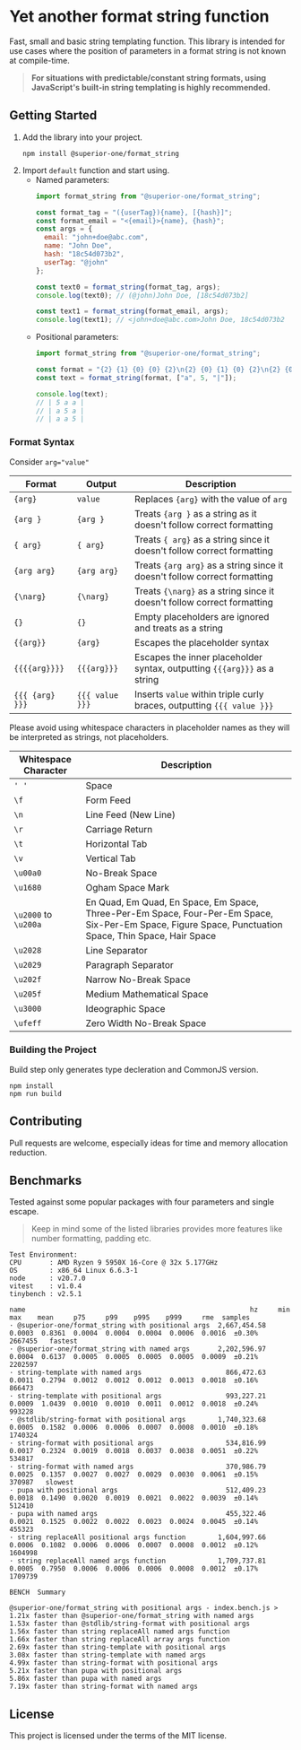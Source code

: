 # Yet another format string function

Fast, small and basic string templating function. This library is intended for use cases where the position of parameters 
in a format string is not known at compile-time.

> **For situations with predictable/constant string formats, using JavaScript's built-in string templating is highly recommended.**

## Getting Started

1. Add the library into your project.
   ```shell 
   npm install @superior-one/format_string
    ```
2. Import `default` function and start using.
    * Named parameters:
       ```javascript
       import format_string from "@superior-one/format_string";
    
       const format_tag = "({userTag}){name}, [{hash}]";
       const format_email = "<{email}>{name}, {hash}";
       const args = {
         email: "john+doe@abc.com",
         name: "John Doe",
         hash: "18c54d073b2",
         userTag: "@john" 
       };
    
       const text0 = format_string(format_tag, args);
       console.log(text0); // (@john)John Doe, [18c54d073b2]
    
       const text1 = format_string(format_email, args);
       console.log(text1); // <john+doe@abc.com>John Doe, 18c54d073b2
       ```
    * Positional parameters:
       ```javascript
       import format_string from "@superior-one/format_string";
    
       const format = "{2} {1} {0} {0} {2}\n{2} {0} {1} {0} {2}\n{2} {0} {0} {1} {2}\n";
       const text = format_string(format, ["a", 5, "|"]);
    
       console.log(text);
       // | 5 a a |
       // | a 5 a |
       // | a a 5 |
       ```

### Format Syntax

Consider `arg="value"`

| Format          | Output          | Description                                                              |
|-----------------|-----------------|--------------------------------------------------------------------------|
| `{arg}`         | `value`         | Replaces `{arg}` with the value of `arg`                                 |
| `{arg }`        | `{arg }`        | Treats `{arg }` as a string as it doesn't follow correct formatting      |
| `{ arg}`        | `{ arg}`        | Treats `{ arg}` as a string since it doesn't follow correct formatting   |
| `{arg arg}`     | `{arg arg}`     | Treats `{arg arg}` as a string since it doesn't follow correct formatting   |
| `{\narg}`       | `{\narg}`       | Treats `{\narg}` as a string since it doesn't follow correct formatting  |
| `{}`            | `{}`            | Empty placeholders are ignored and treats as a string                    |
| `{{arg}}`       | `{arg}`         | Escapes the placeholder syntax                                           |
| `{{{{arg}}}}`   | `{{{arg}}}`     | Escapes the inner placeholder syntax, outputting `{{{arg}}}` as a string |
| `{{{ {arg} }}}` | `{{{ value }}}` | Inserts `value` within triple curly braces, outputting `{{{ value }}}`   |

Please avoid using whitespace characters in placeholder names as they will be interpreted as strings, not placeholders. 

| Whitespace Character | Description                                                                                                                                            | 
|---------------------|--------------------------------------------------------------------------------------------------------------------------------------------------------|
| `' '`                | Space                                                                                                                                                  |
| `\f`                | Form Feed                                                                                                                                              |
| `\n`                | Line Feed (New Line)                                                                                                                                   |
| `\r`                | Carriage Return                                                                                                                                        |
| `\t`                | Horizontal Tab                                                                                                                                         |
| `\v`                | Vertical Tab                                                                                                                                           |
| `\u00a0`            | No-Break Space                                                                                                                                         |
| `\u1680`            | Ogham Space Mark                                                                                                                                       |
| `\u2000` to `\u200a` | En Quad, Em Quad, En Space, Em Space, Three-Per-Em Space, Four-Per-Em Space, Six-Per-Em Space, Figure Space, Punctuation Space, Thin Space, Hair Space |
| `\u2028`            | Line Separator                                                                                                                                         |
| `\u2029`            | Paragraph Separator                                                                                                                                    |
| `\u202f`            | Narrow No-Break Space                                                                                                                                  |
| `\u205f`            | Medium Mathematical Space                                                                                                                              |
| `\u3000`            | Ideographic Space                                                                                                                                      |
| `\ufeff`            | Zero Width No-Break Space                                                                                                                              |

### Building the Project

Build step only generates type decleration and CommonJS version.

```shell
npm install
npm run build
```

## Contributing

Pull requests are welcome, especially ideas for time and memory allocation reduction.

## Benchmarks
Tested against some popular packages with four parameters and single escape.

> Keep in mind some of the listed libraries provides more features like number formatting, padding etc.

```
Test Environment:
CPU       : AMD Ryzen 9 5950X 16-Core @ 32x 5.177GHz
OS        : x86_64 Linux 6.6.3-1
node      : v20.7.0
vitest    : v1.0.4
tinybench : v2.5.1

name                                                        hz     min     max    mean     p75     p99    p995    p999     rme  samples
· @superior-one/format_string with positional args  2,667,454.58  0.0003  0.8361  0.0004  0.0004  0.0004  0.0006  0.0016  ±0.30%  2667455   fastest
· @superior-one/format_string with named args       2,202,596.97  0.0004  0.6137  0.0005  0.0005  0.0005  0.0005  0.0009  ±0.21%  2202597  
· string-template with named args                     866,472.63  0.0011  0.2794  0.0012  0.0012  0.0012  0.0013  0.0018  ±0.16%   866473  
· string-template with positional args                993,227.21  0.0009  1.0439  0.0010  0.0010  0.0011  0.0012  0.0018  ±0.24%   993228  
· @stdlib/string-format with positional args        1,740,323.68  0.0005  0.1582  0.0006  0.0006  0.0007  0.0008  0.0010  ±0.18%  1740324  
· string-format with positional args                  534,816.99  0.0017  0.2324  0.0019  0.0018  0.0037  0.0038  0.0051  ±0.22%   534817  
· string-format with named args                       370,986.79  0.0025  0.1357  0.0027  0.0027  0.0029  0.0030  0.0061  ±0.15%   370987   slowest
· pupa with positional args                           512,409.23  0.0018  0.1490  0.0020  0.0019  0.0021  0.0022  0.0039  ±0.14%   512410  
· pupa with named args                                455,322.46  0.0021  0.1525  0.0022  0.0022  0.0023  0.0024  0.0045  ±0.14%   455323  
· string replaceAll positional args function        1,604,997.66  0.0006  0.1082  0.0006  0.0006  0.0007  0.0008  0.0012  ±0.12%  1604998  
· string replaceAll named args function             1,709,737.81  0.0005  0.7950  0.0006  0.0006  0.0006  0.0008  0.0012  ±0.17%  1709739  

BENCH  Summary

@superior-one/format_string with positional args - index.bench.js >
1.21x faster than @superior-one/format_string with named args
1.53x faster than @stdlib/string-format with positional args
1.56x faster than string replaceAll named args function
1.66x faster than string replaceAll array args function
2.69x faster than string-template with positional args
3.08x faster than string-template with named args
4.99x faster than string-format with positional args
5.21x faster than pupa with positional args
5.86x faster than pupa with named args
7.19x faster than string-format with named args
```

## License

This project is licensed under the terms of the MIT license.